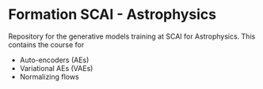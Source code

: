 # Formation SCAI - Astrophysics

Repository for the generative models training at SCAI for Astrophysics. This contains the course for 
* Auto-encoders (AEs)
* Variational AEs (VAEs)
* Normalizing flows
